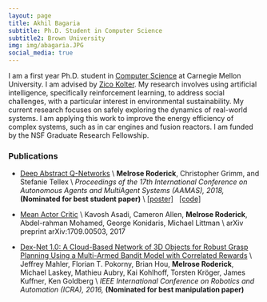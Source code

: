 ```yaml
---
layout: page
title: Akhil Bagaria
subtitle: Ph.D. Student in Computer Science
subtitle2: Brown University
img: img/abagaria.JPG
social_media: true
---
```


I am a first year Ph.D. student in
<a href="https://cs.brown.edu/" target="_blank">Computer Science</a>
at Carnegie Mellon University.
I am advised by
<a href="http://zicokolter.com/" target="_blank">Zico Kolter</a>.
My research involves using artificial intelligence, specifically reinforcement learning, to address social challenges, with a particular interest in environmental sustainability.
My current research focuses on safely exploring the dynamics of real-world systems.
I am applying this work to improve the energy efficiency of complex systems, such as in car engines and fusion reactors.
I am funded by the NSF Graduate Research Fellowship.


### __Publications__

* <a href="https://arxiv.org/pdf/1710.00459.pdf" target="_blank">Deep Abstract Q-Networks</a> \\
__Melrose Roderick__, Christopher Grimm, and Stefanie Tellex \\
_Proceedings of the 17th International Conference on Autonomous Agents and MultiAgent Systems (AAMAS), 2018,_ __(Nominated for best student paper)__ \\
<a href="files/2018/daqn_poster.pdf" target="_blank">[poster]</a>
&nbsp;
<a href="https://github.com/chrisgrimm/deep_abstract_q_network" target="_blank">[code]</a>

* <a href="https://www.cl.uni-heidelberg.de/courses/ws17/reinforcement/AsadiETAL17.pdf" target="_blank">Mean Actor Critic</a> \\
Kavosh Asadi, Cameron Allen, __Melrose Roderick__, Abdel-rahman Mohamed, George Konidaris, Michael Littman \\
arXiv preprint arXiv:1709.00503, 2017

* <a href="http://www.brianhou.com/pubs/icra16-dexnet.pdf" target="_blank">Dex-Net  1.0:  A  Cloud-Based  Network  of  3D  Objects  for  Robust  Grasp
Planning Using a Multi-Armed Bandit Model with Correlated Rewards</a> \\
Jeffrey Mahler, Florian T. Pokorny, Brian Hou, __Melrose Roderick__, Michael Laskey, Mathieu Aubry, Kai Kohlhoff, Torsten Kr&#246;ger, James Kuffner, Ken Goldberg \\
_IEEE International Conference on Robotics and Automation (ICRA), 2016,_ __(Nominated for best manipulation paper)__

